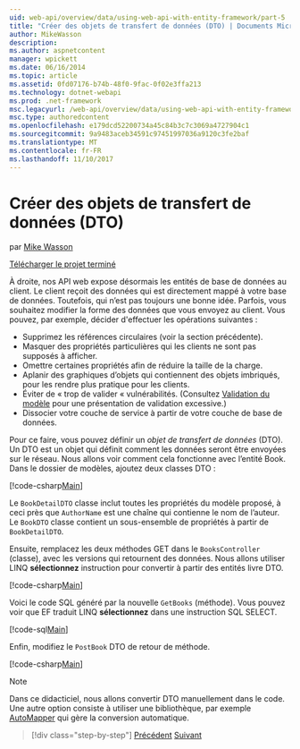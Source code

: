 ```yaml
---
uid: web-api/overview/data/using-web-api-with-entity-framework/part-5
title: "Créer des objets de transfert de données (DTO) | Documents Microsoft"
author: MikeWasson
description: 
ms.author: aspnetcontent
manager: wpickett
ms.date: 06/16/2014
ms.topic: article
ms.assetid: 0fd07176-b74b-48f0-9fac-0f02e3ffa213
ms.technology: dotnet-webapi
ms.prod: .net-framework
msc.legacyurl: /web-api/overview/data/using-web-api-with-entity-framework/part-5
msc.type: authoredcontent
ms.openlocfilehash: e179dcd52200734a45c84b3c7c3069a4727904c1
ms.sourcegitcommit: 9a9483aceb34591c97451997036a9120c3fe2baf
ms.translationtype: MT
ms.contentlocale: fr-FR
ms.lasthandoff: 11/10/2017
---
```

<a name="create-data-transfer-objects-dtos"></a>Créer des objets de transfert de données (DTO)
====================
par [Mike Wasson](https://github.com/MikeWasson)

[Télécharger le projet terminé](https://github.com/MikeWasson/BookService)

À droite, nos API web expose désormais les entités de base de données au client. Le client reçoit des données qui est directement mappé à votre base de données. Toutefois, qui n’est pas toujours une bonne idée. Parfois, vous souhaitez modifier la forme des données que vous envoyez au client. Vous pouvez, par exemple, décider d'effectuer les opérations suivantes :

- Supprimez les références circulaires (voir la section précédente).
- Masquer des propriétés particulières qui les clients ne sont pas supposés à afficher.
- Omettre certaines propriétés afin de réduire la taille de la charge.
- Aplanir des graphiques d’objets qui contiennent des objets imbriqués, pour les rendre plus pratique pour les clients.
- Éviter de « trop de valider « vulnérabilités. (Consultez [Validation du modèle](../../formats-and-model-binding/model-validation-in-aspnet-web-api.md) pour une présentation de validation excessive.)
- Dissocier votre couche de service à partir de votre couche de base de données.

Pour ce faire, vous pouvez définir un *objet de transfert de données* (DTO). Un DTO est un objet qui définit comment les données seront être envoyées sur le réseau. Nous allons voir comment cela fonctionne avec l’entité Book. Dans le dossier de modèles, ajoutez deux classes DTO :

[!code-csharp[Main](part-5/samples/sample1.cs)]

Le `BookDetailDTO` classe inclut toutes les propriétés du modèle proposé, à ceci près que `AuthorName` est une chaîne qui contienne le nom de l’auteur. Le `BookDTO` classe contient un sous-ensemble de propriétés à partir de `BookDetailDTO`.

Ensuite, remplacez les deux méthodes GET dans le `BooksController` (classe), avec les versions qui retournent des données. Nous allons utiliser LINQ **sélectionnez** instruction pour convertir à partir des entités livre DTO.

[!code-csharp[Main](part-5/samples/sample2.cs)]

Voici le code SQL généré par la nouvelle `GetBooks` (méthode). Vous pouvez voir que EF traduit LINQ **sélectionnez** dans une instruction SQL SELECT.

[!code-sql[Main](part-5/samples/sample3.sql)]

Enfin, modifiez le `PostBook` DTO de retour de méthode.

[!code-csharp[Main](part-5/samples/sample4.cs)]

> [!NOTE]
> Dans ce didacticiel, nous allons convertir DTO manuellement dans le code. Une autre option consiste à utiliser une bibliothèque, par exemple [AutoMapper](http://automapper.org/) qui gère la conversion automatique.

>[!div class="step-by-step"]
[Précédent](part-4.md)
[Suivant](part-6.md)
